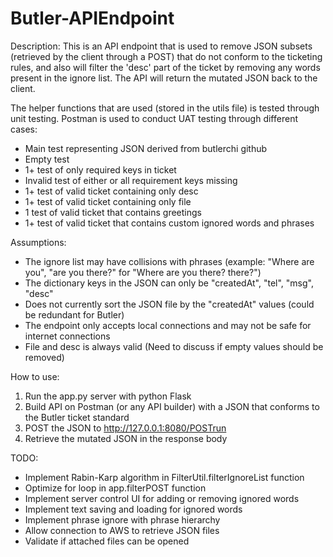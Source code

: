 # Butler-APIEndpoint

Description:
This is an API endpoint that is used to remove JSON subsets (retrieved by the client through a POST) that do not conform to the ticketing rules, and also will filter the 'desc' part of the ticket by removing any words present in the ignore list. The API will return the mutated JSON back to the client.

The helper functions that are used (stored in the utils file) is tested through unit testing. Postman is used to conduct
UAT testing through different cases:
- Main test representing JSON derived from butlerchi github
- Empty test
- 1+ test of only required keys in ticket
- Invalid test of either or all requirement keys missing
- 1+ test of valid ticket containing only desc
- 1+ test of valid ticket containing only file
- 1 test of valid ticket that contains greetings
- 1+ test of valid ticket that contains custom ignored words and phrases

Assumptions:
- The ignore list may have collisions with phrases (example: "Where are you", "are you there?" for "Where are you there? there?")
- The dictionary keys in the JSON can only be "createdAt", "tel", "msg", "desc"
- Does not currently sort the JSON file by the "createdAt" values (could be redundant for Butler)
- The endpoint only accepts local connections and may not be safe for internet connections
- File and desc is always valid (Need to discuss if empty values should be removed)

How to use:
1. Run the app.py server with python Flask
2. Build API on Postman (or any API builder) with a JSON that conforms to the Butler ticket standard
3. POST the JSON to http://127.0.0.1:8080/POSTrun
4. Retrieve the mutated JSON in the response body

TODO:
- Implement Rabin-Karp algorithm in FilterUtil.filterIgnoreList function
- Optimize for loop in app.filterPOST function
- Implement server control UI for adding or removing ignored words
- Implement text saving and loading for ignored words
- Implement phrase ignore with phrase hierarchy
- Allow connection to AWS to retrieve JSON files
- Validate if attached files can be opened
